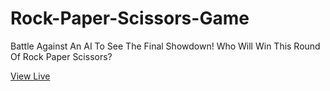 # Rock-Paper-Scissors-Game
Battle Against An AI To See The Final Showdown! Who Will Win This Round Of Rock Paper Scissors?

[View Live](https://shushan-arora.github.io/Rock-Paper-Scissors-Game/)
